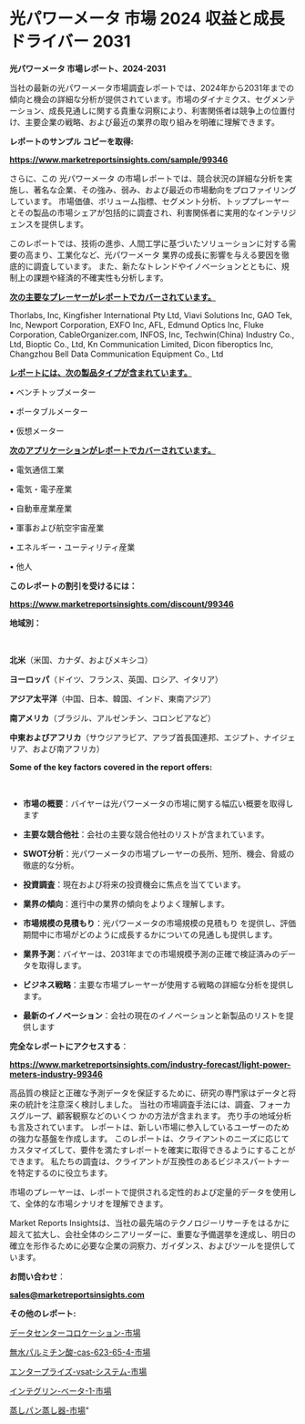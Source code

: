 # 光パワーメータ 市場 2024 収益と成長ドライバー 2031

<strong>光パワーメータ 市場レポート、2024-2031</strong>

当社の最新の光パワーメータ市場調査レポートでは、2024年から2031年までの傾向と機会の詳細な分析が提供されています。市場のダイナミクス、セグメンテーション、成長見通しに関する貴重な洞察により、利害関係者は競争上の位置付け、主要企業の戦略、および最近の業界の取り組みを明確に理解できます。



<strong>レポートのサンプル コピーを取得:</strong> <a href=https://www.marketreportsinsights.com/sample/99346>

<strong><u>https://www.marketreportsinsights.com/sample/99346</u></strong></a>

さらに、この 光パワーメータ の市場レポートでは、競合状況の詳細な分析を実施し、著名な企業、その強み、弱み、および最近の市場動向をプロファイリングしています。 市場価値、ボリューム指標、セグメント分析、トッププレーヤーとその製品の市場シェアが包括的に調査され、利害関係者に実用的なインテリジェンスを提供します。

このレポートでは、技術の進歩、人間工学に基づいたソリューションに対する需要の高まり、工業化など、光パワーメータ 業界の成長に影響を与える要因を徹底的に調査しています。 また、新たなトレンドやイノベーションとともに、規制上の課題や経済的不確実性も分析します。



<strong><u>次の主要なプレーヤーがレポートでカバーされています。</u></strong>

Thorlabs, Inc, Kingfisher International Pty Ltd, Viavi Solutions Inc, GAO Tek, Inc, Newport Corporation, EXFO Inc, AFL, Edmund Optics Inc, Fluke Corporation, CableOrganizer.com, INFOS, Inc, Techwin(China) Industry Co., Ltd, Bioptic Co., Ltd, Kn Communication Limited, Dicon fiberoptics Inc, Changzhou Bell Data Communication Equipment Co., Ltd



<strong><u><b>レポートには、次の製品タイプが含まれています。</b></u></strong>

• ベンチトップメーター

• ポータブルメーター

• 仮想メーター



<strong><u><b>次のアプリケーションがレポートでカバーされています。</b></u></strong>

• 電気通信工業

• 電気・電子産業

• 自動車産業産業

• 軍事および航空宇宙産業

• エネルギー・ユーティリティ産業

• 他人



<strong><b>このレポートの割引を受けるには：</b></strong>

<a href=https://www.marketreportsinsights.com/discount/99346>

<strong><u>https://www.marketreportsinsights.com/discount/99346</u></strong></a>



<strong>地域別：</strong>

<strong> </strong>



<strong>北米</strong>（米国、カナダ、およびメキシコ）



<strong>ヨーロッパ</strong>（ドイツ、フランス、英国、ロシア、イタリア）



<strong>アジア太平洋</strong>（中国、日本、韓国、インド、東南アジア）



<strong>南アメリカ</strong>（ブラジル、アルゼンチン、コロンビアなど）



<strong>中東およびアフリカ</strong>（サウジアラビア、アラブ首長国連邦、エジプト、ナイジェリア、および南アフリカ）



<strong>Some of the key factors covered in the report offers:</strong>

<strong> </strong>
<ul>
  <li>

<strong>市場の概要</strong>：バイヤーは光パワーメータの市場に関する幅広い概要を取得します</li>
  <li>

<strong>主要な競合他社</strong>：会社の主要な競合他社のリストが含まれています。</li>
  <li>

<strong>SWOT分析</strong>：光パワーメータの市場プレーヤーの長所、短所、機会、脅威の徹底的な分析。</li>
  <li>

<strong>投資調査</strong>：現在および将来の投資機会に焦点を当てています。</li>
  <li>

<strong>業界の傾向</strong>：進行中の業界の傾向をよりよく理解します。</li>
  <li>

<strong>市場規模の見積もり</strong>：光パワーメータの市場規模の見積もり を提供し、評価期間中に市場がどのように成長するかについての見通しも提供します。</li>
  <li>

<strong>業界予測</strong>：バイヤーは、2031年までの市場規模予測の正確で検証済みのデータを取得します。</li>
  <li>

<strong>ビジネス戦略</strong>：主要な市場プレーヤーが使用する戦略の詳細な分析を提供します。</li>
  <li>

<strong>最新のイノベーション</strong>：会社の現在のイノベーションと新製品のリストを提供します</li>
</ul>


<strong>完全なレポートにアクセスする</strong>：

<a href=https://www.marketreportsinsights.com/industry-forecast/light-power-meters-industry-99346>

<strong><u>https://www.marketreportsinsights.com/industry-forecast/light-power-meters-industry-99346</u></strong></a>

高品質の検証と正確な予測データを保証するために、研究の専門家はデータと将来の統計を注意深く検討しました。 当社の市場調査手法には、調査、フォーカスグループ、顧客観察などのいくつ かの方法が含まれます。 売り手の地域分析も言及されています。 レポートは、新しい市場に参入しているユーザーのための強力な基盤を作成します。 このレポートは、クライアントのニーズに応じてカスタマイズして、要件を満たすレポートを確実に取得できるようにすることができます。 私たちの調査は、クライアントが互換性のあるビジネスパートナーを特定するのに役立ちます。

市場のプレーヤーは、レポートで提供される定性的および定量的データを使用して、全体的な市場シナリオを理解できます。

Market Reports Insightsは、当社の最先端のテクノロジーリサーチをはるかに超えて拡大し、会社全体のシニアリーダーに、重要な予備選挙を達成し、明日の確立を形作るために必要な企業の洞察力、ガイダンス、およびツールを提供しています。



<strong><b>お問い合わせ</b></strong>：

<a href=mailto:sales@marketreportsinsights.com>

<strong><u>sales@marketreportsinsights.com</u></strong></a>



<strong>その他のレポート:</strong>

<a href=https://www.linkedin.com/pulse/データセンターコロケーション-市場-2023-新興市場-将来の動向と市場需要-ooaif/>データセンターコロケーション-市場</a>

<a href=https://www.linkedin.com/pulse/無水パルミチン酸-cas-623-65-4-市場-2030-年までの需要に焦点を当てた-supcf/>無水パルミチン酸-cas-623-65-4-市場</a>

<a href=https://www.linkedin.com/pulse/エンタープライズ-vsat-システム-市場-2030-年までの需要に焦点を当てた-aqrof/>エンタープライズ-vsat-システム-市場</a>

<a href=https://www.linkedin.com/pulse/インテグリン-ベータ-1-市場-2023-推進要因と成長機会-2030-dslmf/>インテグリン-ベータ-1-市場</a>

<a href=https://www.linkedin.com/pulse/蒸しパン蒸し器-市場-2023-最新の-cagr-および成長分析-2030-cluif/>蒸しパン蒸し器-市場</a>"
